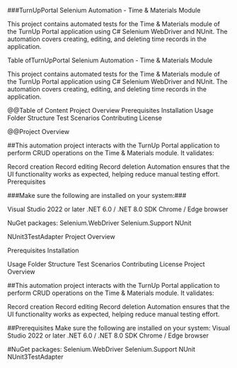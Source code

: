 ###TurnUpPortal Selenium Automation - Time & Materials Module

This project contains automated tests for the Time & Materials module of the TurnUp Portal application using C# Selenium WebDriver and NUnit. The automation covers creating, editing, and deleting time records in the application.

Table ofTurnUpPortal Selenium Automation - Time & Materials Module

This project contains automated tests for the Time & Materials module of the TurnUp Portal application using C# Selenium WebDriver and NUnit. The automation covers creating, editing, and deleting time records in the application.

@@Table of Content
Project Overview
Prerequisites
Installation
Usage
Folder Structure
Test Scenarios
Contributing
License

@@Project Overview

##This automation project interacts with the TurnUp Portal application to perform CRUD operations on the Time & Materials module. It validates:

Record creation
Record editing
Record deletion
Automation ensures that the UI functionality works as expected, helping reduce manual testing effort.
Prerequisites

###Make sure the following are installed on your system:###

Visual Studio 2022 or later
.NET 6.0 / .NET 8.0 SDK
Chrome / Edge browser

NuGet packages:
Selenium.WebDriver
Selenium.Support
NUnit

NUnit3TestAdapter
Project Overview

Prerequisites
Installation

Usage
Folder Structure
Test Scenarios
Contributing
License
Project Overview

##This automation project interacts with the TurnUp Portal application to perform CRUD operations on the Time & Materials module. It validates:

Record creation
Record editing
Record deletion
Automation ensures that the UI functionality works as expected, helping reduce manual testing effort.

##Prerequisites
Make sure the following are installed on your system:
Visual Studio 2022 or later
.NET 6.0 / .NET 8.0 SDK
Chrome / Edge browser

#NuGet packages:
Selenium.WebDriver
Selenium.Support
NUnit
NUnit3TestAdapter
